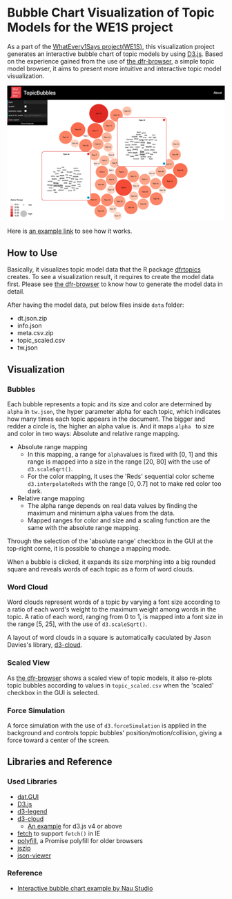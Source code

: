 # Bubble Chart Visualization of Topic Models for the WE1S project

As a part of the [WhatEvery1Says project(WE1S)](https://we1s.ucsb.edu), this visualization project generates an interactive bubble chart of topic models by using [D3.js](https://d3js.org/). Based on the experience gained from the use of  [the dfr-browser](https://agoldst.github.io/dfr-browser/), a simple topic model browser, it aims to present more intuitive and interactive topic model visualization.

![alt text](img/screenshot.png "Logo Title Text 1")


Here is [an example link](https://sihwapark.github.io/topic-bubbles/) to see how it works.

## How to Use

Basically, it visualizes topic model data that the R package [dfrtopics](https://github.com/agoldst/dfrtopics) creates. To see a visualization result, it requires to create the model data first. Please see [the dfr-browser](https://agoldst.github.io/dfr-browser/) to know how to generate the model data in detail. 

After having the model data, put below files inside `data` folder:

- dt.json.zip
- info.json
- meta.csv.zip
- topic_scaled.csv
- tw.json



## Visualization

### Bubbles

Each bubble represents a topic and its size and color are determined by `alpha` in `tw.json`, the hyper parameter alpha for each topic, which indicates how many times each topic appears in the document. The bigger and redder a circle is, the higher an alpha value is. And it maps `alpha ` to size and color in two ways: Absolute and relative range mapping.

- Absolute range mapping
  - In this mapping, a range for  `alpha`values is fixed with [0, 1] and this range is mapped into a size in the range [20, 80] with the use of `d3.scaleSqrt()`.
  - For the color mapping, it uses the 'Reds' sequential color scheme `d3.interpolateReds` with the range [0, 0.7] not to make red color too dark.
- Relative range mapping
  - The alpha range depends on real data values by finding the maximum and minimum alpha values from the data.
  - Mapped ranges for color and size and a scaling function are the same with the absolute range mapping.

Through the selection of the 'absolute range' checkbox in the GUI at the top-right corne, it is possible to change a mapping mode.

When a bubble is clicked, it expands its size morphing into a big rounded square and reveals words of each topic as a form of word clouds.



### Word Cloud

Word clouds represent words of a topic by varying a font size according to a ratio of each word's weight to the maximum weight among words in the topic. A ratio of each word, ranging from 0 to 1, is mapped into a font size in the range [5, 25], with the use of `d3.scaleSqrt()`.

A layout of word clouds in a square is automatically caculated by Jason Davies's library, [d3-cloud](https://github.com/jasondavies/d3-cloud).



### Scaled View

As [the dfr-browser](https://agoldst.github.io/dfr-browser/) shows a scaled view of topic models, it also re-plots topic bubbles according to values in `topic_scaled.csv` when the 'scaled' checkbox in the GUI is selected.



### Force Simulation

A force simulation with the use of `d3.forceSimulation` is applied in the background and controls toppic bubbles' position/motion/collision, giving a force toward a center of the screen.



## Libraries and Reference

### Used Libraries

- [dat.GUI](https://github.com/dataarts/dat.gui)
- [D3.js](https://d3js.org/)
- [d3-legend](http://d3-legend.susielu.com/)
- [d3-cloud](https://github.com/jasondavies/d3-cloud)
  - [An example](https://bl.ocks.org/abrahamdu/e1481e86dd4e9d553cc2d7d359b91e68) for d3.js v4 or above
- [fetch](https://github.com/github/fetch) to support `fetch()` in IE
- [polyfill](https://github.com/taylorhakes/promise-polyfill), a Promise polyfill for older browsers
- [jszip](https://github.com/Stuk/jszip)
- [json-viewer](https://github.com/abodelot/jquery.json-viewer)

### Reference

- [Interactive bubble chart example by Nau Studio]( https://naustud.io/tech-stack/) 
